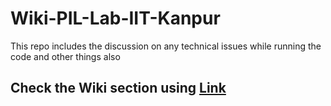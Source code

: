 # Wiki-PIL-Lab-IIT-Kanpur
This repo includes the discussion on any technical issues while running the code and other things also
## Check the Wiki section using [Link](https://github.com/pillabiitk/Wiki-PIL-Lab-IIT-Kanpur/wiki)
